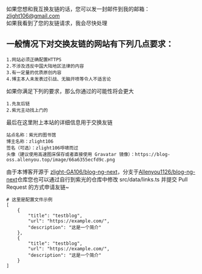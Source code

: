 如果您想和我互换友链的话，您可以发一封邮件到我的邮箱：zlight106@gmail.com  
如果我看到了您的友链请求，我会尽快处理

## 一般情况下对交换友链的网站有下列几点要求：

```
1.网站必须正确配置HTTPS
2.不涉及违反中国大陆地区法律的内容
3.有一定量的优质原创内容
4.博主本人未发表过引战、无脑开喷等令人不适言论
```

如果你满足下列的要求，那么你通过的可能性将会更大

```
1.先友后链
2.紫光主动找上门的
```

最后在这里附上本站的详细信息用于交换友链

```
站点名称：紫光的图书馆
博主名称：zlight106
签名（可选）：zlight106呼啸而过
头像（建议使用高速图床保存或者直接使用 Gravatar 镜像）：https://blog-oss.allenyou.top/image/66a6355ecfd9c.png
```

由于本博客开源于 [zlight-GA106/blog-ng-next](https://github.com/zlight-GA106/blog-ng-next)，分支于[Allenyou1126/blog-ng-next](https://github.com/zlight-GA106/blog-ng-next)仓库您也可以通过自行到紫光的仓库中修改 src/data/links.ts 并提交 Pull Request 的方式申请友链~

```
# 这里是配置文件示例
[
	{
		"title": "testblog",
		"url": "https://example.com/",
		"description": "这是一个简介"
	},
	{
		"title": "testblog",
		"url": "https://example.com/",
		"description": "这是一个简介"
	}
]
```

